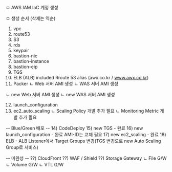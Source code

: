 ㅁ AWS IAM IaC 계정 생성

ㅁ 생성 순서 (삭제는 역순)
1) vpc
2) route53
3) S3
4) rds
5) keypair
6) bastion-nic
7) bastion-instance
8) bastion-eip
9) TGS
10) ELB (ALB) included Rroute 53 alias (awx.co.kr / www.awx.co.kr)
11) Packer
   ㄴ Web 서버 AMI 생성
   ㄴ WAS 서버 AMI 생성
   
   ㄴ new Web 서버 AMI 생성
   ㄴ new WAS 서버 AMI 생성


12) launch_configuration
13) ec2_auto_scaling
    ㄴ Scaling Policy 개발 추가 필요
    ㄴ Monitoring Metric 개발 추가 필요

-- Blue/Green 배포 -- 
14) CodeDeploy
15) new TGS - 완료
16) new launch_configuration - 완료 AMI-ID는 교체 필요
17) new ec2_scaling - 완료
18) ELB - ALB Listener에서 Target Groups 변경(TGS 변경으로 new Auto Scaling Group로 서비스)



-- 미완성 --
??) CloudFront
??) WAF / Shield
??) Storage Gateway
    ㄴ File G/W
    ㄴ Volume G/W
    ㄴ VTL G/W
